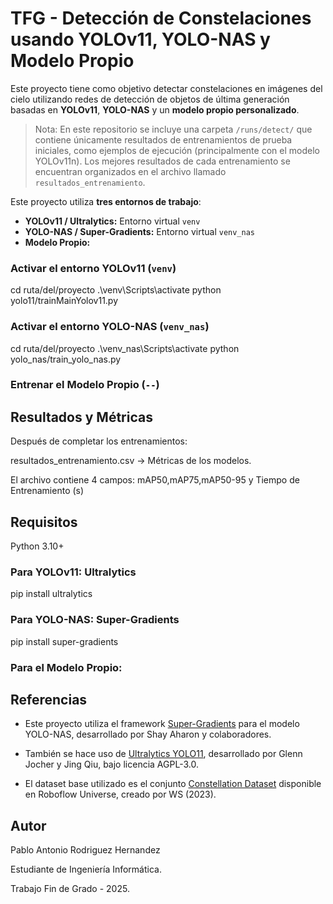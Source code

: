 # TFG - Detección de Constelaciones usando YOLOv11, YOLO-NAS y Modelo Propio

Este proyecto tiene como objetivo detectar constelaciones en imágenes del cielo utilizando redes de detección de objetos de última generación basadas en **YOLOv11**, **YOLO-NAS** y un **modelo propio personalizado**.

> Nota: En este repositorio se incluye una carpeta `/runs/detect/` que contiene únicamente resultados de entrenamientos de prueba iniciales, como ejemplos de ejecución (principalmente con el modelo YOLOv11n). Los mejores resultados de cada entrenamiento se encuentran organizados en el archivo llamado `resultados_entrenamiento`.

Este proyecto utiliza **tres entornos de trabajo**:

- **YOLOv11 / Ultralytics:** Entorno virtual `venv`
- **YOLO-NAS / Super-Gradients:** Entorno virtual `venv_nas`
- **Modelo Propio:**

### Activar el entorno YOLOv11 (`venv`)

cd ruta/del/proyecto
.\venv\Scripts\activate
python yolo11/trainMainYolov11.py

### Activar el entorno YOLO-NAS (`venv_nas`)

cd ruta/del/proyecto
.\venv_nas\Scripts\activate
python yolo_nas/train_yolo_nas.py

### Entrenar el Modelo Propio (`--`)

## Resultados y Métricas

Después de completar los entrenamientos:

resultados_entrenamiento.csv → Métricas de los modelos.

El archivo contiene 4 campos: mAP50,mAP75,mAP50-95 y Tiempo de Entrenamiento (s)

## Requisitos

Python 3.10+

### Para YOLOv11: Ultralytics

pip install ultralytics

### Para YOLO-NAS: Super-Gradients

pip install super-gradients

### Para el Modelo Propio:

## Referencias

- Este proyecto utiliza el framework [Super-Gradients](https://zenodo.org/records/7789328) para el modelo YOLO-NAS, desarrollado por Shay Aharon y colaboradores.
  
- También se hace uso de [Ultralytics YOLO11](https://github.com/ultralytics/ultralytics), desarrollado por Glenn Jocher y Jing Qiu, bajo licencia AGPL-3.0.
  
- El dataset base utilizado es el conjunto [Constellation Dataset](https://universe.roboflow.com/ws-qwbuh/constellation-dsphi) disponible en Roboflow Universe, creado por WS (2023).

## Autor
Pablo Antonio Rodriguez Hernandez

Estudiante de Ingeniería Informática.

Trabajo Fin de Grado - 2025.



